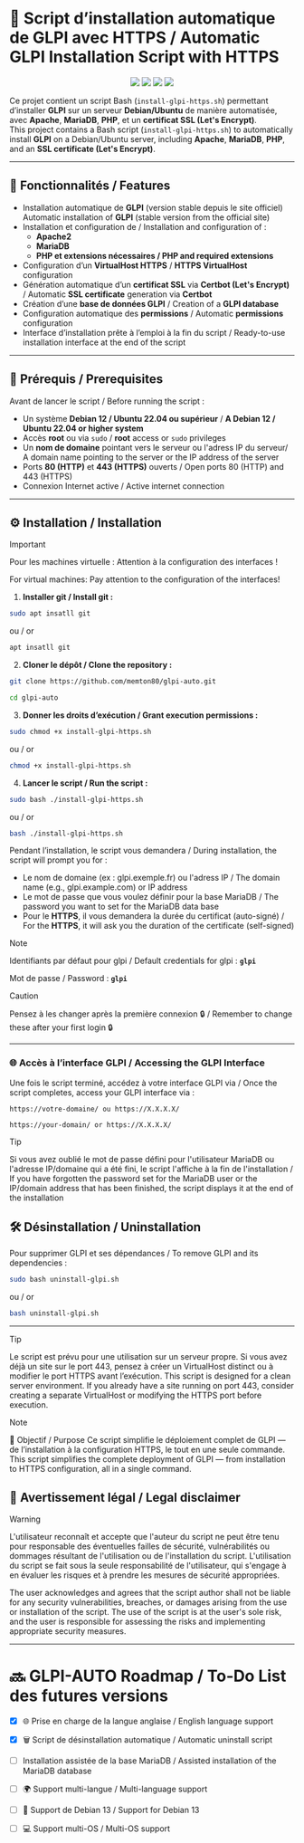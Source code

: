# 🚀 Script d’installation automatique de GLPI avec HTTPS / Automatic GLPI Installation Script with HTTPS
<p align="center">
  <img src="https://img.shields.io/badge/Built%20with-Bash-1f425f?style=for-the-badge">
  <img src="https://img.shields.io/badge/License-GPL-green?style=for-the-badge">
  <img src="https://img.shields.io/badge/GLPI-11.0.0-blue?style=for-the-badge">
  <img src="https://img.shields.io/badge/OS-Debian%2FUbuntu-yellow?style=for-the-badge">
</p>

Ce projet contient un script Bash (`install-glpi-https.sh`) permettant d’installer **GLPI** sur un serveur **Debian/Ubuntu** de manière automatisée, avec **Apache**, **MariaDB**, **PHP**, et un **certificat SSL (Let's Encrypt)**.  
This project contains a Bash script (`install-glpi-https.sh`) to automatically install **GLPI** on a Debian/Ubuntu server, including **Apache**, **MariaDB**, **PHP**, and an **SSL certificate (Let's Encrypt)**.

---

## 🧠 Fonctionnalités / Features

- Installation automatique de **GLPI** (version stable depuis le site officiel)  
  Automatic installation of **GLPI** (stable version from the official site)
- Installation et configuration de / Installation and configuration of :  
  - **Apache2**  
  - **MariaDB**  
  - **PHP et extensions nécessaires / PHP and required extensions**
- Configuration d’un **VirtualHost HTTPS** / **HTTPS VirtualHost** configuration
- Génération automatique d’un **certificat SSL** via **Certbot (Let's Encrypt)** / Automatic **SSL certificate** generation via **Certbot**
- Création d’une **base de données GLPI** / Creation of a **GLPI database**
- Configuration automatique des **permissions** / Automatic **permissions** configuration
- Interface d’installation prête à l’emploi à la fin du script / Ready-to-use installation interface at the end of the script

---

## 🧩 Prérequis / Prerequisites

Avant de lancer le script / Before running the script :

- Un système **Debian 12 / Ubuntu 22.04 ou supérieur** / **A Debian 12 / Ubuntu 22.04 or higher system**
- Accès **root** ou via `sudo` / **root** access or `sudo` privileges
- Un **nom de domaine** pointant vers le serveur ou l'adress IP du serveur/ A domain name pointing to the server or the IP address of the server
- Ports **80 (HTTP)** et **443 (HTTPS)** ouverts / Open ports 80 (HTTP) and 443 (HTTPS)
- Connexion Internet active / Active internet connection

---

## ⚙️ Installation / Installation
> [!IMPORTANT]
> Pour les machines virtuelle :
> Attention à la configuration des interfaces !
>
> For virtual machines:
> Pay attention to the configuration of the interfaces!

1. **Installer git / Install git :**
```bash
sudo apt insatll git
```
ou / or
```bash
apt insatll git
```
2. **Cloner le dépôt / Clone the repository :**
```bash
git clone https://github.com/memton80/glpi-auto.git
```
```bash
cd glpi-auto
```
3. **Donner les droits d’exécution / Grant execution permissions :**
```bash
sudo chmod +x install-glpi-https.sh
```
ou / or
```bash
chmod +x install-glpi-https.sh
```
4. **Lancer le script / Run the script :**
 ```bash
sudo bash ./install-glpi-https.sh
```
ou / or
 ```bash
bash ./install-glpi-https.sh
```

Pendant l’installation, le script vous demandera / During installation, the script will prompt you for :

- Le nom de domaine (ex : glpi.exemple.fr) ou l'adress IP / The domain name (e.g., glpi.example.com) or IP address
- Le mot de passe que vous voulez définir pour la base MariaDB / The password you want to set for the MariaDB data base
- Pour le **HTTPS**, il vous demandera la durée du certificat (auto-signé) / For the **HTTPS**, it will ask you the duration of the certificate (self-signed)
> [!NOTE]
> Identifiants par défaut pour glpi / Default credentials for glpi :  **`glpi`**
>
>  Mot de passe / Password : **`glpi`**

> [!CAUTION]
>Pensez à les changer après la première connexion 🔒 / Remember to change these after your first login 🔒
---
### 🌐 Accès à l’interface GLPI / Accessing the GLPI Interface
Une fois le script terminé, accédez à votre interface GLPI via / Once the script completes, access your GLPI interface via :

`https://votre-domaine/ ou https://X.X.X.X/`

`https://your-domain/ or https://X.X.X.X/`



> [!TIP]
> Si vous avez oublié le mot de passe défini pour l'utilisateur MariaDB ou l'adresse IP/domaine qui a été fini, le script l'affiche à la fin de l'installation / If you have forgotten the password set for the MariaDB user or the IP/domain address that has been finished, the script displays it at the end of the installation



## 🛠️ Désinstallation / Uninstallation
Pour supprimer GLPI et ses dépendances / To remove GLPI and its dependencies :
 ```bash
sudo bash uninstall-glpi.sh
```
ou / or
 ```bash
bash uninstall-glpi.sh
```
---
> [!TIP]
>Le script est prévu pour une utilisation sur un serveur propre.
>Si vous avez déjà un site sur le port 443, pensez à créer un VirtualHost distinct ou à modifier le port HTTPS avant l’exécution.
>This script is designed for a clean server environment.
>If you already have a site running on port 443, consider creating a separate VirtualHost or modifying the HTTPS port before execution.

> [!NOTE]
>🧰 Objectif / Purpose
>Ce script simplifie le déploiement complet de GLPI — de l’installation à la configuration HTTPS, le tout en une seule commande.
>This script simplifies the complete deployment of GLPI — from installation to HTTPS configuration, all in a single command.

## 📖 Avertissement légal / Legal disclaimer 
> [!WARNING]
> L'utilisateur reconnaît et accepte que l'auteur du script ne peut être tenu pour responsable des éventuelles failles de sécurité, vulnérabilités ou dommages résultant de l'utilisation ou de
> l'installation du script. L'utilisation du script se fait sous la seule responsabilité de l'utilisateur, qui s'engage à en évaluer les risques et à prendre les mesures de sécurité appropriées.
>
> The user acknowledges and agrees that the script author shall not be liable for any security vulnerabilities, breaches, or damages arising from the use or installation of the script. The use of the script is at the user's sole risk, and the user is responsible for assessing the risks and implementing appropriate security measures.

---
# 🔜 GLPI-AUTO Roadmap / To‑Do List des futures versions
- [x] 🌐 Prise en charge de la langue anglaise / English language support
- [x] 🗑️ Script de désinstallation automatique / Automatic uninstall script
- [ ] Installation assistée de la base MariaDB / Assisted installation of the MariaDB database
- [ ] 🌍 Support multi-langue / Multi-language support
- [ ] 🐧 Support de Debian 13 / Support for Debian 13
- [ ] 💻 Support multi-OS / Multi-OS support


